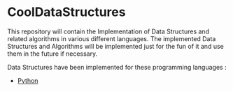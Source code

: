 # __CoolDataStructures__ #
This repository will contain the Implementation of Data Structures and related algorithms in various different languages. The implemented Data Structures and Algorithms will be implemented just for the fun of it and use them in the future if necessary.

Data Structures have been implemented for these programming languages :

- [Python](PythonStructures/README.md)